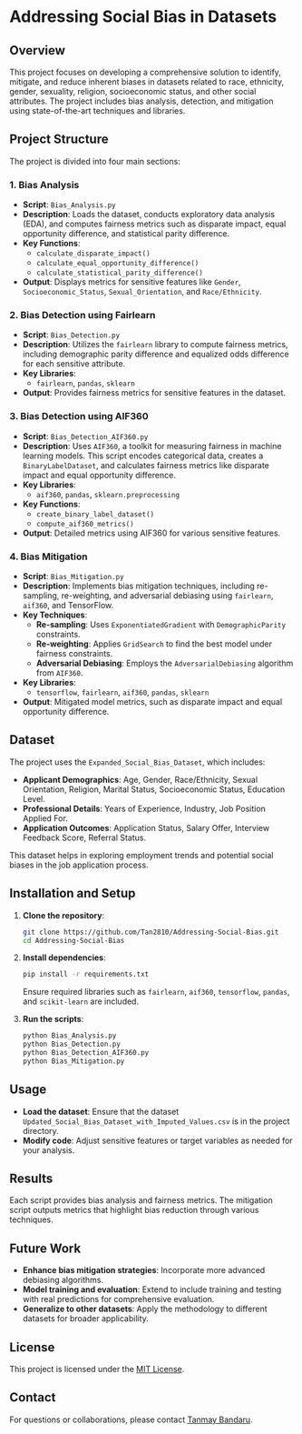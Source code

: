 
# Addressing Social Bias in Datasets

## Overview
This project focuses on developing a comprehensive solution to identify, mitigate, and reduce inherent biases in datasets related to race, ethnicity, gender, sexuality, religion, socioeconomic status, and other social attributes. The project includes bias analysis, detection, and mitigation using state-of-the-art techniques and libraries.

## Project Structure
The project is divided into four main sections:

### 1. **Bias Analysis**
- **Script**: `Bias_Analysis.py`
- **Description**: Loads the dataset, conducts exploratory data analysis (EDA), and computes fairness metrics such as disparate impact, equal opportunity difference, and statistical parity difference.
- **Key Functions**:
  - `calculate_disparate_impact()`
  - `calculate_equal_opportunity_difference()`
  - `calculate_statistical_parity_difference()`
- **Output**: Displays metrics for sensitive features like `Gender`, `Socioeconomic_Status`, `Sexual_Orientation`, and `Race/Ethnicity`.

### 2. **Bias Detection using Fairlearn**
- **Script**: `Bias_Detection.py`
- **Description**: Utilizes the `fairlearn` library to compute fairness metrics, including demographic parity difference and equalized odds difference for each sensitive attribute.
- **Key Libraries**:
  - `fairlearn`, `pandas`, `sklearn`
- **Output**: Provides fairness metrics for sensitive features in the dataset.

### 3. **Bias Detection using AIF360**
- **Script**: `Bias_Detection_AIF360.py`
- **Description**: Uses `AIF360`, a toolkit for measuring fairness in machine learning models. This script encodes categorical data, creates a `BinaryLabelDataset`, and calculates fairness metrics like disparate impact and equal opportunity difference.
- **Key Libraries**:
  - `aif360`, `pandas`, `sklearn.preprocessing`
- **Key Functions**:
  - `create_binary_label_dataset()`
  - `compute_aif360_metrics()`
- **Output**: Detailed metrics using AIF360 for various sensitive features.

### 4. **Bias Mitigation**
- **Script**: `Bias_Mitigation.py`
- **Description**: Implements bias mitigation techniques, including re-sampling, re-weighting, and adversarial debiasing using `fairlearn`, `aif360`, and TensorFlow.
- **Key Techniques**:
  - **Re-sampling**: Uses `ExponentiatedGradient` with `DemographicParity` constraints.
  - **Re-weighting**: Applies `GridSearch` to find the best model under fairness constraints.
  - **Adversarial Debiasing**: Employs the `AdversarialDebiasing` algorithm from `AIF360`.
- **Key Libraries**:
  - `tensorflow`, `fairlearn`, `aif360`, `pandas`, `sklearn`
- **Output**: Mitigated model metrics, such as disparate impact and equal opportunity difference.

## Dataset
The project uses the `Expanded_Social_Bias_Dataset`, which includes:
- **Applicant Demographics**: Age, Gender, Race/Ethnicity, Sexual Orientation, Religion, Marital Status, Socioeconomic Status, Education Level.
- **Professional Details**: Years of Experience, Industry, Job Position Applied For.
- **Application Outcomes**: Application Status, Salary Offer, Interview Feedback Score, Referral Status.

This dataset helps in exploring employment trends and potential social biases in the job application process.

## Installation and Setup
1. **Clone the repository**:
   ```bash
   git clone https://github.com/Tan2810/Addressing-Social-Bias.git
   cd Addressing-Social-Bias
   ```

2. **Install dependencies**:
   ```bash
   pip install -r requirements.txt
   ```
   Ensure required libraries such as `fairlearn`, `aif360`, `tensorflow`, `pandas`, and `scikit-learn` are included.

3. **Run the scripts**:
   ```bash
   python Bias_Analysis.py
   python Bias_Detection.py
   python Bias_Detection_AIF360.py
   python Bias_Mitigation.py
   ```

## Usage
- **Load the dataset**: Ensure that the dataset `Updated_Social_Bias_Dataset_with_Imputed_Values.csv` is in the project directory.
- **Modify code**: Adjust sensitive features or target variables as needed for your analysis.

## Results
Each script provides bias analysis and fairness metrics. The mitigation script outputs metrics that highlight bias reduction through various techniques.

## Future Work
- **Enhance bias mitigation strategies**: Incorporate more advanced debiasing algorithms.
- **Model training and evaluation**: Extend to include training and testing with real predictions for comprehensive evaluation.
- **Generalize to other datasets**: Apply the methodology to different datasets for broader applicability.

## License
This project is licensed under the [MIT License](LICENSE).

## Contact
For questions or collaborations, please contact [Tanmay Bandaru](mailto:tanmaybandaru@gmail.com).
